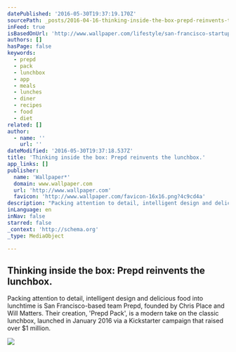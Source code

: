 ```yaml
---
datePublished: '2016-05-30T19:37:19.170Z'
sourcePath: _posts/2016-04-16-thinking-inside-the-box-prepd-reinvents-the-lunchbox-or-life.md
inFeed: true
isBasedOnUrl: 'http://www.wallpaper.com/lifestyle/san-francisco-startup-prepd-pack-reinvents-the-lunchbox'
authors: []
hasPage: false
keywords:
  - prepd
  - pack
  - lunchbox
  - app
  - meals
  - lunches
  - diner
  - recipes
  - food
  - diet
related: []
author:
  - name: ''
    url: ''
dateModified: '2016-05-30T19:37:18.537Z'
title: 'Thinking inside the box: Prepd reinvents the lunchbox.'
app_links: []
publisher:
  name: 'Wallpaper*'
  domain: www.wallpaper.com
  url: 'http://www.wallpaper.com'
  favicon: 'http://www.wallpaper.com/favicon-16x16.png?4c9cd4a'
description: "Packing attention to detail, intelligent design and delicious food into lunchtime is San Francisco-based team Prepd, founded by Chris Place and Will Matters. Their creation, 'Prepd Pack', is a modern take on the classic lunchbox, launched in January 2016 via a Kickstarter campaign that raised over $1 million."
inLanguage: en
inNav: false
starred: false
_context: 'http://schema.org'
_type: MediaObject

---
```

<article style=""><h1>Thinking inside the box: Prepd reinvents the lunchbox.</h1><p>Packing attention to detail, intelligent design and delicious food into lunchtime is San Francisco-based team Prepd, founded by Chris Place and Will Matters. Their creation, 'Prepd Pack', is a modern take on the classic lunchbox, launched in January 2016 via a Kickstarter campaign that raised over $1 million.</p><img src="https://s3-us-west-2.amazonaws.com/the-grid-img/p/53a022f82e153fb6ebb5204fcc6e09944b676b68.jpg" /></article>